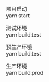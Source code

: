 项目启动   
   yarn start   
  
测试环境    
    yarn build:test      
  
预生产环境        
    yarn build:test    

生产环境     
    yarn build:prod    


